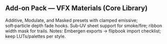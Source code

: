 ## Add-on Pack — VFX Materials (Core Library)
Additive, Modulate, and Masked presets with clamped emissive; soft‑particle depth fade hooks.
Sub‑UV sheet support for smoke/fire; ribbon width mask for trails.
Notes: Embergen exports → flipbook import checklist; keep LUTs/palettes per style.